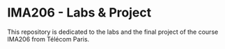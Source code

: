 # IMA206 - Labs & Project
This repository is dedicated to the labs and the final project of the course IMA206 from Télécom Paris.
